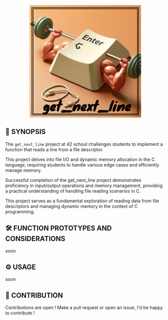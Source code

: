 <p align="center">
  <img src="img/gnl.png" width="70%"/>
</p>

## 🚀 SYNOPSIS

The `get_next_line` project at 42 school challenges students to implement a function that reads a line from a file descriptor.

This project delves into file I/O and dynamic memory allocation in the C language, requiring students to handle various edge cases and efficiently manage memory.

Successful completion of the get_next_line project demonstrates proficiency in input/output operations and memory management, providing a practical understanding of handling file reading scenarios in C.

This project serves as a fundamental exploration of reading data from file descriptors and managing dynamic memory in the context of C programming.

## 🛠️ FUNCTION PROTOTYPES AND CONSIDERATIONS

soon

## ⚙️ USAGE

soon

## 🤝 CONTRIBUTION
Contributions are open ! Make a pull request or open an issue, I'd be happy to contribute !